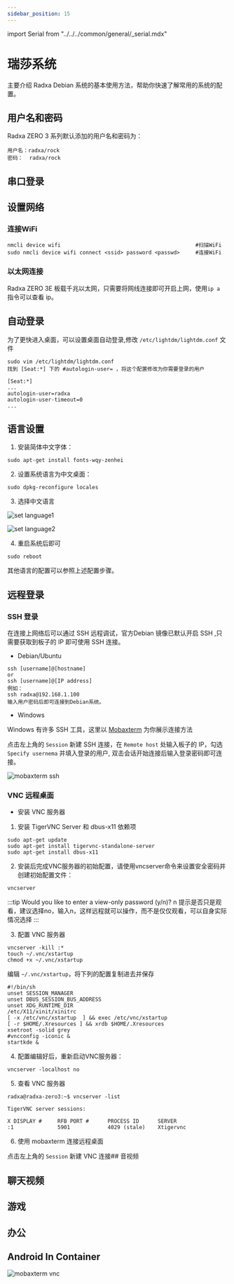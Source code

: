 ```yaml
---
sidebar_position: 15
---
```


import Serial from "../../../common/general/\_serial.mdx"

# 瑞莎系统

主要介绍 Radxa Debian 系统的基本使用方法，帮助你快速了解常用的系统的配置。

## 用户名和密码

Radxa ZERO 3 系列默认添加的用户名和密码为：

```
用户名：radxa/rock
密码：  radxa/rock
```

## 串口登录

<Serial platform="rk" />

## 设置网络

### 连接WiFi

```
nmcli device wifi                                           #扫描WiFi
sudo nmcli device wifi connect <ssid> password <passwd>     #连接WiFi
```

### 以太网连接

Radxa ZERO 3E 板载千兆以太网，只需要将网线连接即可开启上网，使用`ip a `指令可以查看 ip。

## 自动登录

为了更快进入桌面，可以设置桌面自动登录,修改 `/etc/lightdm/lightdm.conf` 文件

```
sudo vim /etc/lightdm/lightdm.conf
找到 [Seat:*] 下的 #autologin-user= ，将这个配置修改为你需要登录的用户

[Seat:*]
...
autologin-user=radxa
autologin-user-timeout=0
...
```

## 语言设置

1. 安装简体中文字体：

```
sudo apt-get install fonts-wqy-zenhei
```

2. 设置系统语言为中文桌面：

```
sudo dpkg-reconfigure locales
```

3. 选择中文语言

![set language1 ](/img/zero/zero3/set-language1.webp)

![set language2 ](/img/zero/zero3/set-language2.webp)

4. 重启系统后即可

```
sudo reboot
```

其他语言的配置可以参照上述配置步骤。

## 远程登录

### SSH 登录

在连接上网络后可以通过 SSH 远程调试，官方Debian 镜像已默认开启 SSH ,只需要获取到板子的 IP 即可使用 SSH 连接。

- Debian/Ubuntu

```
ssh [username]@[hostname]
or
ssh [username]@[IP address]
例如：
ssh radxa@192.168.1.100
输入用户密码后即可连接到Debian系统。
```

- Windows

Windows 有许多 SSH 工具，这里以 [Mobaxterm](https://mobaxterm.mobatek.net/) 为你展示连接方法

点击左上角的 `Session` 新建 SSH 连接，在 `Remote host` 处输入板子的 IP，勾选 `Specify usernema` 并填入登录的用户, 双击会话开始连接后输入登录密码即可连接。

![mobaxterm ssh ](/img/zero/zero3/mobaxterm-ssh.webp)

### VNC 远程桌面

- 安装 VNC 服务器

1. 安装 TigerVNC Server 和 dbus-x11 依赖项

```
sudo apt-get update
sudo apt-get install tigervnc-standalone-server
sudo apt-get install dbus-x11
```

2. 安装后完成VNC服务器的初始配置，请使用vncserver命令来设置安全密码并创建初始配置文件：

```
vncserver
```

:::tip
Would you like to enter a view-only password (y/n)? n 提示是否只是观看，建议选择no，输入n，这样远程就可以操作，而不是仅仅观看，可以自身实际情况选择
:::

3. 配置 VNC 服务器

```
vncserver -kill :*
touch ~/.vnc/xstartup
chmod +x ~/.vnc/xstartup
```

编辑 `~/.vnc/xstartup`，将下列的配置复制进去并保存

```
#!/bin/sh
unset SESSION_MANAGER
unset DBUS_SESSION_BUS_ADDRESS
unset XDG_RUNTIME_DIR
/etc/X11/xinit/xinitrc
[ -x /etc/vnc/xstartup  ] && exec /etc/vnc/xstartup
[ -r $HOME/.Xresources ] && xrdb $HOME/.Xresources
xsetroot -solid grey
#vncconfig -iconic &
startkde &
```

4. 配置编辑好后，重新启动VNC服务器：

```
vncserver -localhost no
```

5. 查看 VNC 服务器

```
radxa@radxa-zero3:~$ vncserver -list

TigerVNC server sessions:

X DISPLAY #     RFB PORT #      PROCESS ID      SERVER
:1              5901            4029 (stale)    Xtigervnc
```

6. 使用 mobaxterm 连接远程桌面

点击左上角的 `Session` 新建 VNC 连接## 音视频

## 聊天视频

## 游戏

## 办公

## Android In Container

![mobaxterm vnc ](/img/zero/zero3/mobaxterm-vnc.webp)
